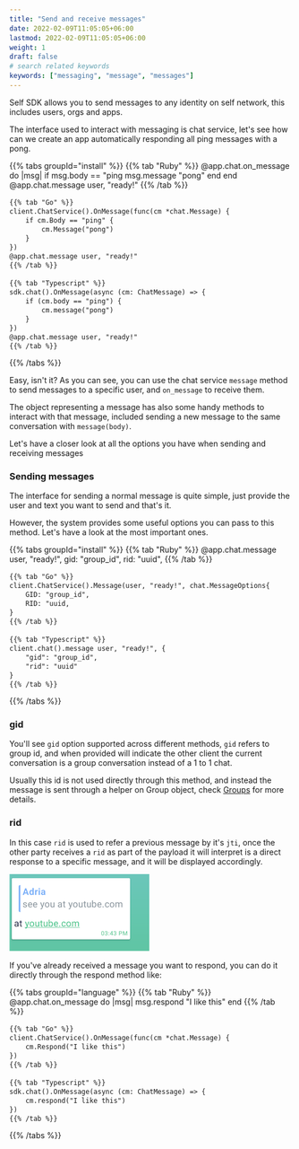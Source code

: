 ```yaml
---
title: "Send and receive messages"
date: 2022-02-09T11:05:05+06:00
lastmod: 2022-02-09T11:05:05+06:00
weight: 1
draft: false
# search related keywords
keywords: ["messaging", "message", "messages"]
---
```


Self SDK allows you to send messages to any identity on self network, this includes users, orgs and apps.

The interface used to interact with messaging is chat service, let's see how can we create an app automatically responding all ping messages with a pong.

{{% tabs groupId="install" %}}
    {{% tab "Ruby" %}}
    @app.chat.on_message do |msg|
        if msg.body == "ping
            msg.message "pong"
        end
    end
    @app.chat.message user, "ready!"
    {{% /tab %}}

    {{% tab "Go" %}}
    client.ChatService().OnMessage(func(cm *chat.Message) {
        if cm.Body == "ping" {
            cm.Message("pong")
        }
    })
    @app.chat.message user, "ready!"
    {{% /tab %}}

    {{% tab "Typescript" %}}
    sdk.chat().OnMessage(async (cm: ChatMessage) => {
        if (cm.body == "ping") {
            cm.message("pong")
        }
    })
    @app.chat.message user, "ready!"
    {{% /tab %}}
{{% /tabs %}}

Easy, isn't it? As you can see, you can use the chat service `message` method to send messages to a specific user, and `on_message` to receive them. 

The object representing a message has also some handy methods to interact with that message, included sending a new message to the same conversation with `message(body)`.

Let's have a closer look at all the options you have when sending and receiving messages

### Sending messages

The interface for sending a normal message is quite simple, just provide the user and text you want to send and that's it. 

However, the system provides some useful options you can pass to this method. Let's have a look at the most important ones.

{{% tabs groupId="install" %}}
    {{% tab "Ruby" %}}
    @app.chat.message user, "ready!", gid: "group_id",
                                      rid: "uuid",
    {{% /tab %}}

    {{% tab "Go" %}}
    client.ChatService().Message(user, "ready!", chat.MessageOptions{
        GID: "group_id",
        RID: "uuid,
    }
    {{% /tab %}}

    {{% tab "Typescript" %}}
    client.chat().message user, "ready!", {
        "gid": "group_id",
        "rid": "uuid"
    }
    {{% /tab %}}
{{% /tabs %}}

### gid

You'll see `gid` option supported across different methods, `gid` refers to group id, and when provided will indicate the other client the current conversation is a group conversation instead of a 1 to 1 chat.

Usually this id is not used directly through this method, and instead the message is sent through a helper on Group object, check [Groups](/messaging/groups) for more details.

### rid

In this case `rid` is used to refer a previous message by it's `jti`, once the other party receives a `rid` as part of the payload it will interpret is a direct response to a specific message, and it will be displayed accordingly. 

![image example](rid.png "Message reply")

If you've already received a message you want to respond, you can do it directly through the respond method like:

{{% tabs groupId="language" %}}
    {{% tab "Ruby" %}}
    @app.chat.on_message do |msg|
        msg.respond "I like this"
    end
    {{% /tab %}}

    {{% tab "Go" %}}
    client.ChatService().OnMessage(func(cm *chat.Message) {
        cm.Respond("I like this")
    })
    {{% /tab %}}

    {{% tab "Typescript" %}}
    sdk.chat().OnMessage(async (cm: ChatMessage) => {
        cm.respond("I like this")
    })
    {{% /tab %}}
{{% /tabs %}}